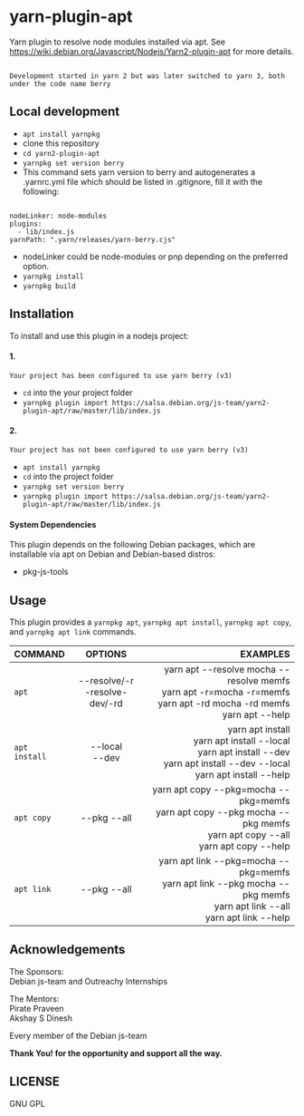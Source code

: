 # yarn-plugin-apt

Yarn plugin to resolve node modules installed via apt. See https://wiki.debian.org/Javascript/Nodejs/Yarn2-plugin-apt for more details.
<pre><code>
Development started in yarn 2 but was later switched to yarn 3, both under the code name berry 
</code></pre>
## Local development
- `apt install yarnpkg`
- clone this repository
- `cd yarn2-plugin-apt`
- `yarnpkg set version berry` 
- This command sets yarn version to berry and autogenerates a .yarnrc.yml file which should be listed in .gitignore, fill it with the following:
<pre><code>
nodeLinker: node-modules
plugins:
  - lib/index.js
yarnPath: ".yarn/releases/yarn-berry.cjs" 
</code></pre>
- nodeLinker could be node-modules or pnp depending on the preferred option.
- `yarnpkg install`
- `yarnpkg build`


## Installation
To install and use this plugin in a nodejs project:
#### 1.
    Your project has been configured to use yarn berry (v3)
- `cd` into the your project folder
- `yarnpkg plugin import https://salsa.debian.org/js-team/yarn2-plugin-apt/raw/master/lib/index.js`
#### 2.
    Your project has not been configured to use yarn berry (v3)
- `apt install yarnpkg`
- `cd` into the project folder
- `yarnpkg set version berry`
- `yarnpkg plugin import https://salsa.debian.org/js-team/yarn2-plugin-apt/raw/master/lib/index.js`

#### System Dependencies
This plugin depends on the following Debian packages, which are installable via apt on Debian and Debian-based distros:
- pkg-js-tools

## Usage

This plugin provides a `yarnpkg apt`, `yarnpkg apt install`, `yarnpkg apt copy`, and `yarnpkg apt link` commands.

| COMMAND |   OPTIONS |  EXAMPLES      |
|---------|:---------:|---------------:|
| `apt`|--resolve/-r <br/> -resolve-dev/-rd|yarn apt --resolve mocha --resolve memfs <br /> yarn apt -r=mocha -r=memfs <br /> yarn apt -rd mocha -rd memfs <br /> yarn apt --help|
| `apt install`|--local <br /> --dev|yarn apt install <br /> yarn apt install --local <br /> yarn apt install --dev <br /> yarn apt install --dev --local <br /> yarn apt install --help|
| `apt copy`|--pkg --all|yarn apt copy --pkg=mocha --pkg=memfs <br /> yarn apt copy --pkg mocha --pkg memfs <br /> yarn apt copy --all <br /> yarn apt copy --help|
| `apt link`|--pkg --all|yarn apt link --pkg=mocha --pkg=memfs <br /> yarn apt link --pkg mocha --pkg memfs <br /> yarn apt link --all <br /> yarn apt link --help|


## Acknowledgements

The Sponsors:<br/>
Debian js-team and Outreachy Internships

The Mentors:<br/>
Pirate Praveen<br/>
Akshay S Dinesh

Every member of the Debian js-team

**Thank You! for the opportunity and support all the way.**

## LICENSE
GNU GPL
